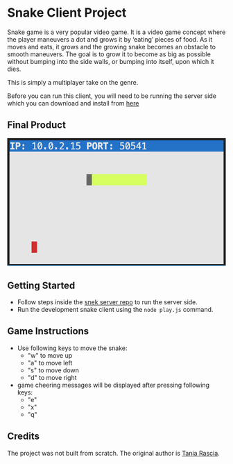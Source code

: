 # Snake Client Project

Snake game is a very popular video game. It is a video game concept where the player maneuvers a dot and grows it by ‘eating’ pieces of food. As it moves and eats, it grows and the growing snake becomes an obstacle to smooth maneuvers. The goal is to grow it to become as big as possible without bumping into the side walls, or bumping into itself, upon which it dies.

This is simply a multiplayer take on the genre.

Before you can run this client, you will need to be running the server side which you can download and install from [here](https://github.com/lighthouse-labs/snek-multiplayer)

## Final Product

!["snake view"](https://raw.githubusercontent.com/quackness/snake-client/56ca4232a1f55b45e7f477e0660426b1858498b7/snake.png)



## Getting Started

- Follow steps inside the [snek server repo](https://github.com/lighthouse-labs/snek-multiplayer) to run the server side.
- Run the development snake client using the `node play.js` command.


## Game Instructions

- Use following keys to move the snake:
    * "w" to move up
    * "a" to move left
    * "s" to move down 
    * "d" to move right
- game cheering messages will be displayed after pressing following keys:
    * "e"
    * "x"
    * "q"

    
## Credits
The project was not built from scratch. The original author is [Tania Rascia](https://www.taniarascia.com/).

